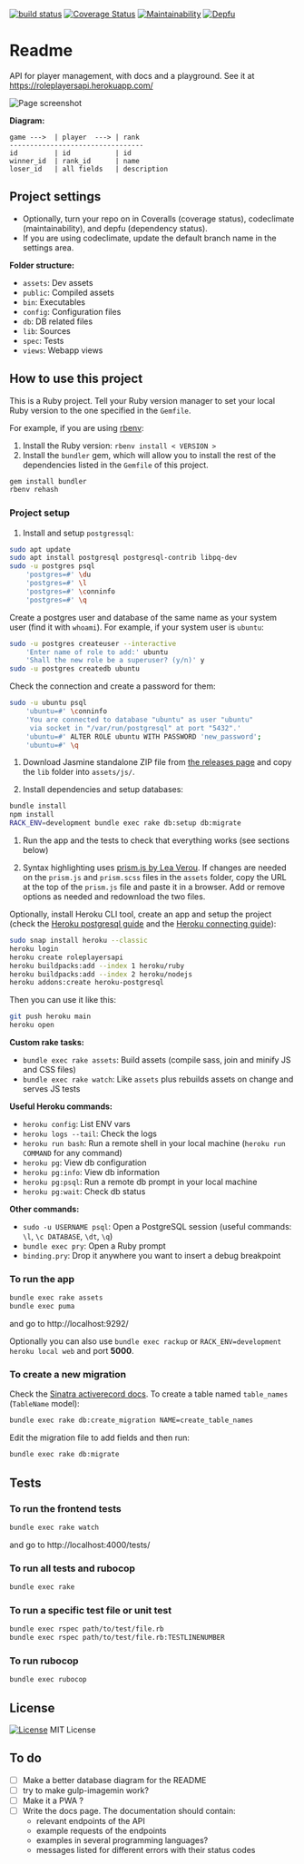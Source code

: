 [![build status](https://gitlab.com/octopusinvitro/players-api/badges/master/pipeline.svg)](https://gitlab.com/octopusinvitro/players-api/commits/master)
[![Coverage Status](https://coveralls.io/repos/github/octopusinvitro/players-api/badge.svg?branch=main)](https://coveralls.io/github/octopusinvitro/players-api?branch=main)
[![Maintainability](https://api.codeclimate.com/v1/badges/d8ccbdc9f2e519160aed/maintainability)](https://codeclimate.com/github/octopusinvitro/players-api/maintainability)
[![Depfu](https://badges.depfu.com/badges/0a4c5e533133dc8344ba5847bf0b437e/overview.svg)](https://depfu.com/github/octopusinvitro/players-api?project_id=34744)


# Readme

API for player management, with docs and a playground. See it at https://roleplayersapi.herokuapp.com/

![Page screenshot](screenshot.png)

**Diagram:**

```plaintext
game --->  | player  ---> | rank
---------------------------------
id         | id           | id
winner_id  | rank_id      | name
loser_id   | all fields   | description
```


## Project settings

* Optionally, turn your repo on in Coveralls (coverage status), codeclimate (maintainability), and depfu (dependency status).
* If you are using codeclimate, update the default branch name in the settings area.

**Folder structure:**

* `assets`: Dev assets
* `public`: Compiled assets
* `bin`: Executables
* `config`: Configuration files
* `db`: DB related files
* `lib`: Sources
* `spec`: Tests
* `views`: Webapp views


## How to use this project

This is a Ruby project. Tell your Ruby version manager to set your local Ruby version to the one specified in the `Gemfile`.

For example, if you are using [rbenv](https://cbednarski.com/articles/installing-ruby/):

1. Install the Ruby version: `rbenv install < VERSION >`
1. Install the `bundler` gem, which will allow you to install the rest of the dependencies listed in the `Gemfile` of this project.

  ```bash
  gem install bundler
  rbenv rehash
  ```


### Project setup

1. Install and setup `postgressql`:

  ```bash
  sudo apt update
  sudo apt install postgresql postgresql-contrib libpq-dev
  sudo -u postgres psql
      'postgres=#' \du
      'postgres=#' \l
      'postgres=#' \conninfo
      'postgres=#' \q
  ```
  Create a postgres user and database of the same name as your system user (find it with `whoami`). For example, if your system user is `ubuntu`:

  ```bash
  sudo -u postgres createuser --interactive
      'Enter name of role to add:' ubuntu
      'Shall the new role be a superuser? (y/n)' y
  sudo -u postgres createdb ubuntu
  ```

  Check the connection and create a password for them:
  ```bash
  sudo -u ubuntu psql
      'ubuntu=#' \conninfo
      'You are connected to database "ubuntu" as user "ubuntu"
       via socket in "/var/run/postgresql" at port "5432".'
      'ubuntu=#' ALTER ROLE ubuntu WITH PASSWORD 'new_password';
      'ubuntu=#' \q
  ```

1. Download Jasmine standalone ZIP file from [the releases page](https://github.com/jasmine/jasmine/releases) and copy the `lib` folder into `assets/js/`.

1. Install dependencies and setup databases:
  ```bash
  bundle install
  npm install
  RACK_ENV=development bundle exec rake db:setup db:migrate
  ```

1. Run the app and the tests to check that everything works (see sections below)

1. Syntax highlighting uses [prism.js by Lea Verou](https://prismjs.com/download.html).
  If changes are needed on the `prism.js` and `prism.scss` files in the `assets` folder, copy the URL at the top of the `prism.js` file and paste it in a browser. Add or remove options as needed and redownload the two files.

Optionally, install Heroku CLI tool, create an app and setup the project (check the [Heroku postgresql guide](https://devcenter.heroku.com/articles/heroku-postgresql) and the [Heroku connecting guide](https://devcenter.heroku.com/articles/connecting-heroku-postgres#connecting-in-ruby)):

```bash
sudo snap install heroku --classic
heroku login
heroku create roleplayersapi
heroku buildpacks:add --index 1 heroku/ruby
heroku buildpacks:add --index 2 heroku/nodejs
heroku addons:create heroku-postgresql
```

Then you can use it like this:

```bash
git push heroku main
heroku open
```

**Custom rake tasks:**

* `bundle exec rake assets`: Build assets (compile sass, join and minify JS and CSS files)
* `bundle exec rake watch`: Like `assets` plus rebuilds assets on change and serves JS tests

**Useful Heroku commands:**

* `heroku config`: List ENV vars
* `heroku logs --tail`: Check the logs
* `heroku run bash`: Run a remote shell in your local machine (`heroku run COMMAND` for any command)
* `heroku pg`: View db configuration
* `heroku pg:info`: View db information
* `heroku pg:psql`: Run a remote db prompt in your local machine
* `heroku pg:wait`: Check db status

**Other commands:**
* `sudo -u USERNAME psql`: Open a PostgreSQL session (useful commands: `\l`, `\c DATABASE`, `\dt`, `\q`)
* `bundle exec pry`: Open a Ruby prompt
* `binding.pry`: Drop it anywhere you want to insert a debug breakpoint


### To run the app

```bash
bundle exec rake assets
bundle exec puma
```

and go to http://localhost:9292/

Optionally you can also use `bundle exec rackup` or `RACK_ENV=development heroku local web` and port **5000**.


### To create a new migration

Check the [Sinatra activerecord docs](https://github.com/sinatra-activerecord/sinatra-activerecord). To create a table named `table_names` (`TableName` model):

```bash
bundle exec rake db:create_migration NAME=create_table_names
```

Edit the migration file to add fields and then run:

```bash
bundle exec rake db:migrate
```


## Tests

### To run the frontend tests

```bash
bundle exec rake watch
```

and go to http://localhost:4000/tests/


### To run all tests and rubocop

```bash
bundle exec rake
```


### To run a specific test file or unit test

```bash
bundle exec rspec path/to/test/file.rb
bundle exec rspec path/to/test/file.rb:TESTLINENUMBER
```


### To run rubocop

```bash
bundle exec rubocop
```

## License

[![License](https://img.shields.io/badge/mit-license-green.svg?style=flat)](https://opensource.org/licenses/mit)
MIT License


## To do

* [ ] Make a better database diagram for the README
* [ ] try to make gulp-imagemin work?
* [ ] Make it a PWA ?
* [ ] Write the docs page. The documentation should contain:
    - relevant endpoints of the API
    - example requests of the endpoints
    - examples in several programming languages?
    - messages listed for different errors with their status codes
